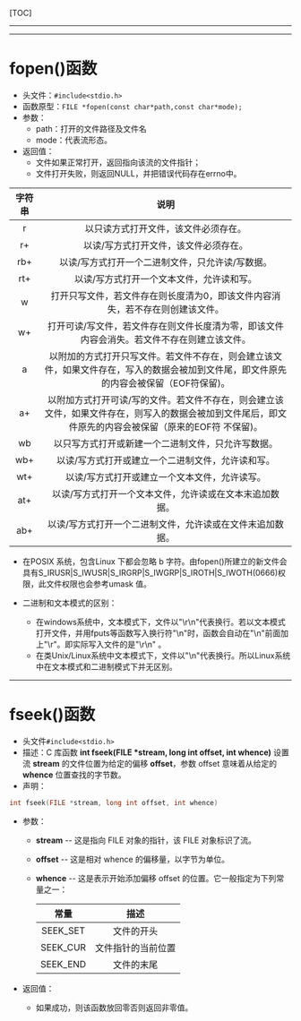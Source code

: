 [TOC]

---

---

# fopen()函数

- 头文件：`#include<stdio.h>`
- 函数原型：`FILE *fopen(const char*path,const char*mode);`
- 参数：
  - path：打开的文件路径及文件名
  - mode：代表流形态。
- 返回值：
  - 文件如果正常打开，返回指向该流的文件指针；
  - 文件打开失败，则返回NULL，并把错误代码存在errno中。

| 字符串 |                             说明                             |
| :----: | :----------------------------------------------------------: |
|   r    |             以只读方式打开文件，该文件必须存在。             |
|   r+   |            以读/写方式打开文件，该文件必须存在。             |
|  rb+   |       以读/写方式打开一个二进制文件，只允许读/写数据。       |
|  rt+   |          以读/写方式打开一个文本文件，允许读和写。           |
|   w    | 打开只写文件，若文件存在则长度清为0，即该文件内容消失，若不存在则创建该文件。 |
|   w+   | 打开可读/写文件，若文件存在则文件长度清为零，即该文件内容会消失。若文件不存在则建立该文件。 |
|   a    | 以附加的方式打开只写文件。若文件不存在，则会建立该文件，如果文件存在，写入的数据会被加到文件尾，即文件原先的内容会被保留（EOF符保留)。 |
|   a+   | 以附加方式打开可读/写的文件。若文件不存在，则会建立该文件，如果文件存在，则写入的数据会被加到文件尾后，即文件原先的内容会被保留（原来的EOF符 不保留)。 |
|   wb   |      以只写方式打开或新建一个二进制文件，只允许写数据。      |
|  wb+   |      以读/写方式打开或建立一个二进制文件，允许读和写。       |
|  wt+   |        以读/写方式打开或建立一个文本文件，允许读写。         |
|  at+   |   以读/写方式打开一个文本文件，允许读或在文本末追加数据。    |
|  ab+   |  以读/写方式打开一个二进制文件，允许读或在文件末追加数据。   |

- 在POSIX 系统，包含Linux 下都会忽略 b 字符。由fopen()所建立的新文件会具有S_IRUSR|S_IWUSR|S_IRGRP|S_IWGRP|S_IROTH|S_IWOTH(0666)权限，此文件权限也会参考umask 值。

- 二进制和文本模式的区别：
   - 在windows系统中，文本模式下，文件以"\r\n"代表换行。若以文本模式打开文件，并用fputs等函数写入换行符"\n"时，函数会自动在"\n"前面加上"\r"。即实际写入文件的是"\r\n" 。
   - 在类Unix/Linux系统中文本模式下，文件以"\n"代表换行。所以Linux系统中在文本模式和二进制模式下并无区别。

---

# fseek()函数

- 头文件`#include<stdio.h>`
- 描述：C 库函数 **int fseek(FILE \*stream, long int offset, int whence)** 设置流 **stream** 的文件位置为给定的偏移 **offset**，参数 offset 意味着从给定的 **whence** 位置查找的字节数。
- 声明：

```c++
int fseek(FILE *stream, long int offset, int whence)
```

- 参数：

  - **stream** -- 这是指向 FILE 对象的指针，该 FILE 对象标识了流。

  - **offset** -- 这是相对 whence 的偏移量，以字节为单位。

  - **whence** -- 这是表示开始添加偏移 offset 的位置。它一般指定为下列常量之一：

    |   常量   |        描述        |
    | :------: | :----------------: |
    | SEEK_SET |     文件的开头     |
    | SEEK_CUR | 文件指针的当前位置 |
    | SEEK_END |     文件的末尾     |

- 返回值：
  - 如果成功，则该函数放回零否则返回非零值。